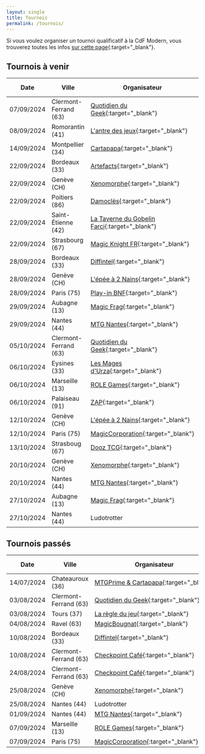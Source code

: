 ```yaml
---
layout: single
title: Tournois
permalink: /tournois/
---
```


Si vous voulez organiser un tournoi qualificatif à la CdF Modern, vous trouverez toutes les infos [sur cette page](/organiser-un-qualifier/){:target="_blank"}.

## Tournois à venir

| Date | Ville | Organisateur | Nb. de places | Inscription |
| - | - | - | :-: | - |
| 07/09/2024 | Clermont-Ferrand (63) | [Quotidien du Geek](https://lequotidiendugeek.fr/){:target="_blank"} | 28 | [Site web](https://lequotidiendugeek.fr/accueil/2469-rcq-season-2-modern-samedi-07-septembre-10h30.html){:target="_blank"} |
| 08/09/2024 | Romorantin (41) | [L'antre des jeux](https://lantredesjeux.fr/){:target="_blank"} | 48 | [Site web](https://l-antre-des-jeux.s2.yapla.com/fr/event-62255){:target="_blank"} |
| 14/09/2024 | Montpellier (34) | [Cartapapa](https://linktr.ee/cartapapa){:target="_blank"} | 32 | [Boutique MV](https://www.magic-ville.com/fr/mvshop/boutique?prod_code=107){:target="_blank"} |
| 22/09/2024 | Bordeaux (33) | [Artefacts](https://discord.gg/tbzHdf4Hvm){:target="_blank"} | 64 | [Mail](mailto:artefactsbordeaux@gmail.com) |
| 22/09/2024 | Genève (CH) | [Xenomorphe](https://xenomorphe.ch/){:target="_blank"} |  32 | [Formulaire](https://forms.gle/qFAtFWoA9rPj3C8e8){:target="_blank"} |
| 22/09/2024 | Poitiers (86) | [Damoclès](https://discord.gg/samEF8G9yR){:target="_blank"} | 32 | [HelloAsso](https://www.helloasso.com/associations/association-damocles/evenements/tournoi-rcq-modern){:target="_blank"} |
| 22/09/2024 | Saint-Étienne (42) | [La Taverne du Gobelin Farci](https://event.augobelinfarci.com/){:target="_blank"} | 64 | [Site web](https://event.augobelinfarci.com/boutique/item/regional-championship-qualifier-modern-22-septembre/){:target="_blank"} |
| 22/09/2024 | Strasbourg (67) | [Magic Knight FR](https://www.facebook.com/profile.php?id=61553560765100){:target="_blank"} | 48 | [Facebook](https://www.facebook.com/events/393426350454250/){:target="_blank"} |
| 28/09/2024 | Bordeaux (33) | [Diffintel](https://www.facebook.com/Difintelbordeaux/){:target="_blank"} | 32 | [Discord](https://discord.com/invite/bfdC45Nv5Y){:target="_blank"} |
| 28/09/2024 | Genève (CH) | [L'épée à 2 Nains](https://2nains.ch){:target="_blank"} | 32 | [Site web](https://2nains.ch/fr/event/rcq-modern-2/){:target="_blank"} |
| 28/09/2024 | Paris (75) | [Play-in BNF](https://www.play-in.com/){:target="_blank"} | 32 | [Site web](https://www.play-in.com/evenement/9254-regional_championship_qualifier){:target="_blank"} |
| 29/09/2024 | Aubagne (13) | [Magic Frag](https://www.facebook.com/magicfrag){:target="_blank"} |  32 | [Facebook](https://www.facebook.com/events/1030078222100405/){:target="_blank"} |
| 29/09/2024 | Nantes (44) | [MTG Nantes](https://discord.gg/UrcA6QRy2d){:target="_blank"} |  32 | [HelloAsso](https://www.helloasso.com/associations/mtg-nantes/evenements/think-twice-12-rcq-modern){:target="_blank"} |
| 05/10/2024 | Clermont-Ferrand (63) | [Quotidien du Geek](https://lequotidiendugeek.fr/){:target="_blank"} | 28 | [Site web](https://lequotidiendugeek.fr/accueil/2470-rcq-season-2-modern-samedi-05-octobre-10h30.html){:target="_blank"} |
| 06/10/2024 | Eysines (33) | [Les Mages d'Urza](https://discord.gg/GHjVY44f98){:target="_blank"} |  64 | À venir 👀 |
| 06/10/2024 | Marseille (13) | [ROLE Games](https://www.facebook.com/rolegamesmarseille){:target="_blank"} | 24 | [Facebook](https://www.facebook.com/events/s/wpn-qualifier-modern/1030309641996261/){:target="_blank"} |
| 06/10/2024 | Palaiseau (91) | [ZAP](https://www.facebook.com/arpenteursdepalaiseau/){:target="_blank"} | 64 | [HelloAsso](https://www.helloasso.com/associations/les-arpenteurs-de-palaiseau/evenements/zap-realmbreaker-4-duel-commander-rcq-modern-rcq-scelle-lorcana-pauper){:target="_blank"} |
| 12/10/2024 | Genève (CH) | [L'épée à 2 Nains](https://2nains.ch){:target="_blank"} | 32 | [Site web](https://2nains.ch/fr/event/rcq-modern){:target="_blank"} |
| 12/10/2024 | Paris (75) | [MagicCorporation](http://www.magiccorporation.com){:target="_blank"} | 32 | [Site web](http://animation.magiccorporation.com/?op=calendrier&jour=12&mois=10&annee=2024){:target="_blank"} |
| 13/10/2024 | Strasboug (67) | [Dooz TCG](https://www.facebook.com/DoozTCG/){:target="_blank"} | 32 | [Mail](mailto:contact.dooztcg@gmail.com) |
| 20/10/2024 | Genève (CH) | [Xenomorphe](https://xenomorphe.ch/){:target="_blank"} |  32 | [Formulaire](https://forms.gle/4itjmKsnjKTXaxUC8){:target="_blank"} |
| 20/10/2024 | Nantes (44) | [MTG Nantes](https://discord.gg/UrcA6QRy2d){:target="_blank"} |  32 | [HelloAsso](https://www.helloasso.com/associations/mtg-nantes/evenements/think-twice-13-rcq-modern){:target="_blank"} |
| 27/10/2024 | Aubagne (13) | [Magic Frag](https://www.facebook.com/magicfrag){:target="_blank"} |  32 | [Facebook](https://www.facebook.com/events/544812587975646/){:target="_blank"} |
| 27/10/2024 | Nantes (44) | Ludotrotter |  32 | À venir 👀 |

## Tournois passés

| Date | Ville | Organisateur | Nb. de joueurs | Top 8 |
| - | - | - | :-: | - |
| 14/07/2024 | Chateauroux (36) | [MTGPrime&nbsp;&&nbsp;Cartapapa](https://discord.gg/eExwuHvzRr){:target="_blank"} |  80 | [MTGTop8](https://www.mtgtop8.com/event?e=57423){:target="_blank"} |
| 03/08/2024 | Clermont-Ferrand (63) | [Quotidien du Geek](https://lequotidiendugeek.fr/){:target="_blank"} | 27 | [MTGTop8](https://www.mtgtop8.com/event?e=58177){:target="_blank"} |
| 03/08/2024 | Tours (37) | [La règle du jeu](https://www.facebook.com/Laregledujeu37/){:target="_blank"} | 13 | N/A |
| 04/08/2024 | Ravel (63) | [MagicBougnat](https://www.facebook.com/MagicBougnat/){:target="_blank"} | 20 | [MTGTop8](https://www.mtgtop8.com/event?e=58421){:target="_blank"} |
| 10/08/2024 | Bordeaux (33) | [Diffintel](https://www.facebook.com/Difintelbordeaux/){:target="_blank"} | 19 | [MTGTop8](https://www.mtgtop8.com/event?e=58337){:target="_blank"} |
| 10/08/2024 | Clermont-Ferrand (63) | [Checkpoint Café](https://www.facebook.com/lecheckpointcafe){:target="_blank"} | 22 | N/A |
| 24/08/2024 | Clermont-Ferrand (63) | [Checkpoint Café](https://www.facebook.com/lecheckpointcafe){:target="_blank"} | 21 | N/A |
| 25/08/2024 | Genève (CH) | [Xenomorphe](https://xenomorphe.ch/){:target="_blank"} |  33 | [MTGTop8](https://www.mtgtop8.com/event?e=58865){:target="_blank"} |
| 25/08/2024 | Nantes (44) | Ludotrotter |  25 | N/A |
| 01/09/2024 | Nantes (44) | [MTG Nantes](https://discord.gg/UrcA6QRy2d){:target="_blank"} |  31 | [MTGTop8](https://www.mtgtop8.com/event?e=59108){:target="_blank"} |
| 07/09/2024 | Marseille (13) | [ROLE Games](https://www.facebook.com/rolegamesmarseille){:target="_blank"} | 9 | N/A |
| 07/09/2024 | Paris (75) | [MagicCorporation](http://www.magiccorporation.com){:target="_blank"} | 28 | N/A |

